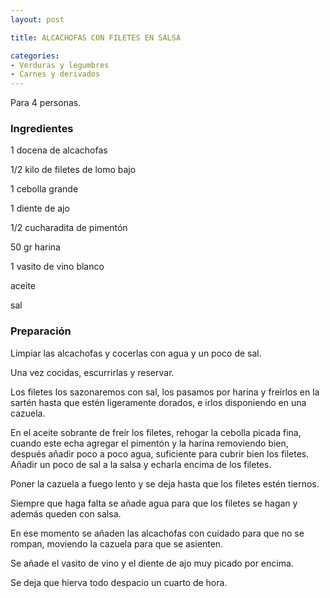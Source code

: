 ```yaml
---
layout: post

title: ALCACHOFAS CON FILETES EN SALSA

categories:
- Verduras y legumbres
- Carnes y derivados
---
```

Para 4 personas.

<h3>Ingredientes</h3>
1 docena de alcachofas

1/2 kilo de filetes de lomo bajo

1 cebolla grande

1 diente de ajo

1/2 cucharadita de pimentón

50 gr harina

1 vasito de vino blanco

aceite

sal

<h3>Preparación</h3>
Limpiar las alcachofas y cocerlas con agua y un poco de sal.

Una vez cocidas, escurrirlas y reservar.

Los filetes los sazonaremos con sal, los pasamos por harina y freírlos en la sartén hasta que estén ligeramente dorados, e irlos disponiendo en una cazuela.

En el aceite sobrante de freír los filetes, rehogar la cebolla picada fina, cuando este echa agregar el pimentón y la harina removiendo bien, después añadir poco a poco agua, suficiente para cubrir bien los filetes. Añadir un poco de sal a la salsa y echarla encima de los filetes.

Poner la cazuela a fuego lento y se deja hasta que los filetes estén tiernos.

Siempre que haga falta se añade agua para que los filetes se hagan y además queden con salsa.

En ese momento se añaden las alcachofas con cuidado para que no se rompan, moviendo la cazuela para que se asienten.

Se añade el vasito de vino y el diente de ajo muy picado por encima.

Se deja que hierva todo despacio un cuarto de hora.